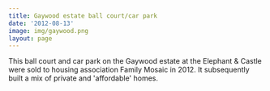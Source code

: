 ```yaml
---
title: Gaywood estate ball court/car park 
date: '2012-08-13'
image: img/gaywood.png
layout: page
---
```

This ball court and car park on the Gaywood estate at the Elephant & Castle were sold to housing association Family Mosaic in 2012. It subsequently built a mix of private and 'affordable' homes.
